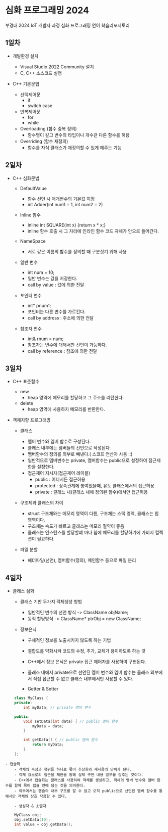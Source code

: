 # 심화 프로그래밍 2024
부경대 2024 IoT 개발자 과정 심화 프로그래밍 언어 학습리포지토리

## 1일차
- 개발환경 설치
	- Visual Studio 2022 Community 설치
	- C, C++ 소스코드 실행

- C++ 기본문법	
	- 선택제어문
		- if
		- switch case
	- 반복제어문
		- for
		- while
	- Overloading (함수 중복 정의)
		- 함수명이 같고 변수의 타입이나 개수갇 다른 함수를 허용
	- Overriding (함수 재정의)
		- 함수를 자식 클래스가 재정의할 수 있게 해주는 기능

## 2일차
- C++ 심화문법
	- DefaultValue
		- 함수 선언 시 매개변수의 기본값 지정
		- int Adder(int num1 = 1, int num2 = 2)
		
	- Inline 함수
		- inline int SQUARE(int x) {return x * x;}
		- inline 함수 호출 시 그 자리에 인라인 함수 코드 자체가 안으로 들어간다.

	- NameSpace
		- 서로 같은 이름의 함수를 정의할 때 구분짓기 위해 사용
	
	- 일반 변수
		- int num = 10;
		- 일반 변수는 값을 저장한다.
		- call by value : 값에 의한 전달
		
	- 포인터 변수
		- int* pnum1;
		- 포인터는 다른 변수를 가르킨다.
		- call by address : 주소에 의한 전달
		
	- 참조자 변수
		- int& rnum = num;
		- 참조자는 변수에 대해서만 선언이 가능하다.
		- call by reference : 참조에 의한 전달
		
## 3일차
- C++ 표준함수
	- new
		- heap 영역에 메모리를 할당하고 그 주소를 리턴한다.
	- delete
		- heap 영역에 사용하지 메모리를 반환한다.

- 객체지향 프로그래밍	
	- 클래스
		- 멤버 변수와 멤버 함수로 구성된다.
		- 클래스 내부에는 멤버들의 선언으로 작성된다.
		- 멤버함수의 정의를 외부로 빼낸다.( 스코프 연산자 사용 ::)
		- 일반적으로 멤버변수는 private, 멤버함수는 public으로 설정하여 접근제한을 설정한다.
		- 접근제어 지시자(접근제어 레이블)
			- public : 어디서든 접근허용
			- protected : 상속관계에 놓여있을때, 유도 클래스에서의 접근허용
			- private : 클래느 내(클래스 내에 정의된 함수)에서만 접근허용
	
	- 구조체와 클래스의 차이
		- struct 구조체와는 메모리 영역이 다름, 구조체는 스택 영역, 클래스는 힙 영역이다.
		- 구조체는 속도가 빠르고 클래스는 메모리 절약이 좋음
		- 클래스는 인스턴스를 할당할떄 마다 힙에 메모리를 할당하기에 가비지 컬렉션이 필요하다.
	
	- 파일 분할
		- 헤더파일(선언), 멤버함수(정의), 메인함수 등으로 파일 분리
	
## 4일차
- 클래스 심화
	- 클래스 기반 두가지 객체생성 방법
		- 일반적인 변수의 선언 방식 -> ClassName objName;
		- 동적 할당방식	-> ClassName* ptrObj = new ClassName;
		
	- 정보은닉
		- 구체적인 정보를 노출시키지 않도록 하는 기법
		- 결합도를 약화시켜 코드의 수정, 추가, 교체가 용이하도록 하는 것
		- C++에서 정보 은닉은 private 접근 제어자를 사용하여 구현된다.
		- 클래스 내에서 private으로 선언된 멤버 변수와 멤버 함수는 클래스 외부에서 직접 접근할 수 없고 클래스 내부에서만 사용할 수 있다.
 
		- Getter & Setter
```C++
	class MyClass {
	private:
		int myData; // private 멤버 변수

	public:
		void setData(int data) { // public 멤버 함수
			myData = data;
		}

		int getData() { // public 멤버 함수
			return myData;
		}
	};
```
		
	- 캡슐화
		- 객체의 속성과 행위를 하나로 묶어 추상화와 재사용의 단위가 된다.
		- 객체 요소로의 접근을 제한을 통해 실제 구현 내용 일부를 감추는 것이다.
		- C++에서 캡슐화는 클래스를 사용하여 객체를 생성하고, 객체의 멤버 변수와 멤버 함수를 함께 묶어 캡슐 안에 담는 것을 의미한다. 
		- 외부에서는 캡슐의 내부 구조를 알 수 없고 오직 public으로 선언된 멤버 함수를 통해서만 객체와 상호 작용할 수 있다.
		
		- 생성자 & 소멸자
```C++
	MyClass obj;
	obj.setData(10);
	int value = obj.getData();
```